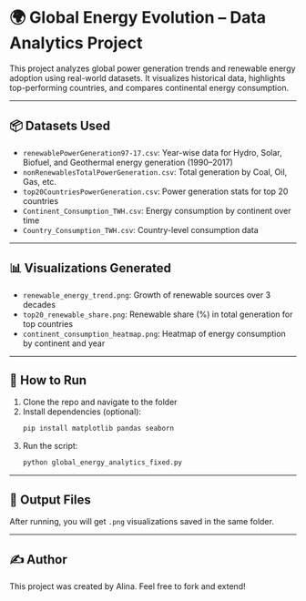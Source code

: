 
# 🌍 Global Energy Evolution – Data Analytics Project

This project analyzes global power generation trends and renewable energy adoption using real-world datasets. It visualizes historical data, highlights top-performing countries, and compares continental energy consumption.

---

## 📦 Datasets Used

- `renewablePowerGeneration97-17.csv`: Year-wise data for Hydro, Solar, Biofuel, and Geothermal energy generation (1990–2017)
- `nonRenewablesTotalPowerGeneration.csv`: Total generation by Coal, Oil, Gas, etc.
- `top20CountriesPowerGeneration.csv`: Power generation stats for top 20 countries
- `Continent_Consumption_TWH.csv`: Energy consumption by continent over time
- `Country_Consumption_TWH.csv`: Country-level consumption data

---

## 📊 Visualizations Generated

- `renewable_energy_trend.png`: Growth of renewable sources over 3 decades
- `top20_renewable_share.png`: Renewable share (%) in total generation for top countries
- `continent_consumption_heatmap.png`: Heatmap of energy consumption by continent and year

---

## 🚀 How to Run

1. Clone the repo and navigate to the folder
2. Install dependencies (optional):
    ```bash
    pip install matplotlib pandas seaborn
    ```
3. Run the script:
    ```bash
    python global_energy_analytics_fixed.py
    ```

---

## 📁 Output Files

After running, you will get `.png` visualizations saved in the same folder.

---

## ✍️ Author

This project was created by Alina. Feel free to fork and extend!

